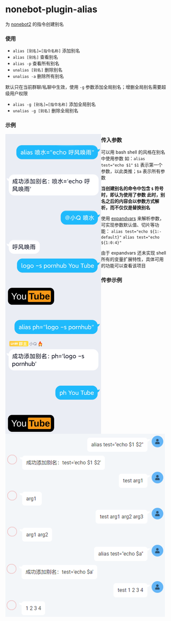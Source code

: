 # nonebot-plugin-alias

为 [nonebot2](https://github.com/nonebot/nonebot2) 的指令创建别名

### 使用

- `alias [别名]=[指令名称]` 添加别名
- `alias [别名]` 查看别名
- `alias -p` 查看所有别名
- `unalias [别名]` 删除别名
- `unalias -a` 删除所有别名

默认只在当前群聊/私聊中生效，使用 `-g` 参数添加全局别名；增删全局别名需要超级用户权限

- `alias -g [别名]=[指令名称]` 添加全局别名
- `unalias -g [别名]` 删除全局别名

### 示例

<img src="./examples/1.png" width="300" align="left"/>

<img src="./examples/2.png" width="300" align="left"/>


### 传入参数

可以用 bash shell 的风格在别名中使用参数
如：`alias test="echo $1"`
`$1` 表示第一个参数，以此类推；`$a` 表示所有参数

**当创建别名的命令中包含 `$` 符号时，即认为使用了参数**
**此时，别名之后的内容会以参数方式解析，而不仅仅是替换别名**

使用 [expandvars](https://github.com/sayanarijit/expandvars) 来解析参数，可实现参数默认值、切片等功能：
`alias test="echo ${1:-default}"`
`alias test="echo ${1:0:4}"`

由于 expandvars 还未实现 shell 所有的变量扩展特性，具体可用的功能可以查看该项目

### 传参示例

<img src="./examples/3.png" width="500" align="left"/>

<img src="./examples/4.png" width="500" align="left"/>

